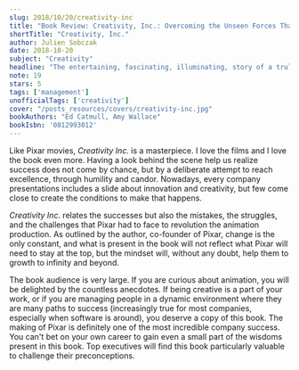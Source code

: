 ```yaml
---
slug: 2018/10/20/creativity-inc
title: "Book Review: Creativity, Inc.: Overcoming the Unseen Forces That Stand in the Way of True Inspiration"
shortTitle: "Creativity, Inc."
author: Julien Sobczak
date: 2018-10-20
subject: "Creativity"
headline: "The entertaining, fascinating, illuminating, story of a truly unique company."
note: 19
stars: 5
tags: ['management']
unofficialTags: ['creativity']
cover: "/posts_resources/covers/creativity-inc.jpg"
bookAuthors: "Ed Catmull, Amy Wallace"
bookIsbn: '0812993012'
---
```



Like Pixar movies, *Creativity Inc.* is a masterpiece. I love the films and I love the book even more. Having a look behind the scene help us realize success does not come by chance, but by a deliberate attempt to reach excellence, through humility and candor. Nowadays, every company presentations includes a slide about innovation and creativity, but few come close to create the conditions to make that happens.

*Creativity Inc.* relates the successes but also the mistakes, the struggles, and the challenges that Pixar had to face to revolution the animation production. As outlined by the author, co-founder of Pixar, change is the only constant, and what is present in the book will not reflect what Pixar will need to stay at the top, but the mindset will, without any doubt, help them to growth to infinity and beyond.

The book audience is very large. If you are curious about animation, you will be delighted by the countless anecdotes. If being creative is a part of your work, or if you are managing people in a dynamic environment where they are many paths to success (increasingly true for most companies, especially when software is around), you deserve a copy of this book. The making of Pixar is definitely one of the most incredible company success. You can't bet on your own career to gain even a small part of the wisdoms present in this book. Top executives will find this book particularly valuable to challenge their preconceptions.

